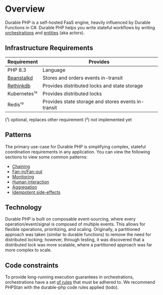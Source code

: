 # Overview

Durable PHP is a self-hosted FaaS engine, heavily influenced by Durable Functions in C#.
Durable PHP helps you write stateful workflows by writing [orchestrations](orchestrations.md)
and [entities](entities.md)
(aka actors).

## Infrastructure Requirements

| Requirement                              | Provides                                            |
| ---------------------------------------- | --------------------------------------------------- |
| PHP 8.3                                  | Language                                            |
| [Beanstalkd](./Components/beanstalkd.md) | Stores and orders events in-transit                 |
| [Rethinkdb](./Components/rethinkdb.md)   | Provides distributed locks and state storage        |
| Kubernetes¹²                             | Provides distributed locks                          |
| Redis¹²                                  | Provides state storage and stores events in-transit |

(¹) optional, replaces other requirement
(²) not implemented yet

## Patterns

The primary use-case for Durable PHP is simplifying complex, stateful coordination requirements in any application.
You can view the following sections to view some common patterns:

- [Chaining](chaining.md)
- [Fan-in/Fan-out](fan-in-out.md)
- [Monitoring](monitoring.md)
- [Human interaction](human-interaction.md)
- [Aggregation](aggregation.md)
- [Idempotent side-effects](activities.md)

## Technology

Durable PHP is built on composable event-sourcing, where every operation/event/signal is composed of multiple events.
This allows for flexible operations, prioritizing, and scaling. Originally, a partitioned approach was taken (similar to
durable functions) to remove the need for distributed locking; however, through testing, it was discovered that a
distributed lock was more scalable, where a partitioned approach was far more complex to scale.

## Code constraints

To provide long-running execution guarantees in orchestrations, orchestrations have a set [of rules](orchestration-rules.md)
that must be adhered to. We recommend PHPStan with the durable-php code rules applied (todo).
